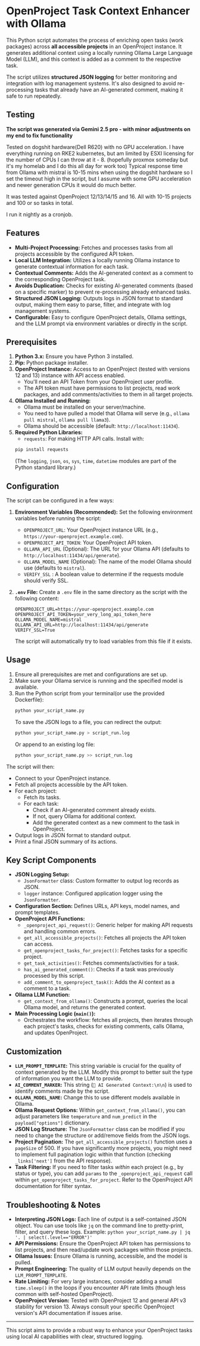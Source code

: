 # OpenProject Task Context Enhancer with Ollama

This Python script automates the process of enriching open tasks (work packages) across **all accessible projects** in an OpenProject instance. It generates additional context using a locally running Ollama Large Language Model (LLM), and this context is added as a comment to the respective task.

The script utilizes **structured JSON logging** for better monitoring and integration with log management systems. It's also designed to avoid re-processing tasks that already have an AI-generated comment, making it safe to run repeatedly.


## Testing
**The script was generated via Gemini 2.5 pro - with minor adjustments on my end to fix functionality**

Tested on dogshit hardware(Dell R620) with no GPU acceleration.
I have everything running on RKE2 kubernetes, but am limited by ESXI licensing for the number of CPUs I can throw at it - 8.  (hopefully proxmox someday but it's my homelab and I do this all day for work too)
Typical response time from Ollama with mistral is 10-15 mins when using the dogshit hardware so I set the timeout high in the script, but I assume with some GPU acceleration and newer generation CPUs it would do much better. 

It was tested against OpenProject 12/13/14/15 and 16. All with 10-15 projects and 100 or so tasks in total. 

I run it nightly as a cronjob. 

## Features

* **Multi-Project Processing:** Fetches and processes tasks from all projects accessible by the configured API token.
* **Local LLM Integration:** Utilizes a locally running Ollama instance to generate contextual information for each task.
* **Contextual Comments:** Adds the AI-generated context as a comment to the corresponding OpenProject task.
* **Avoids Duplication:** Checks for existing AI-generated comments (based on a specific marker) to prevent re-processing already enhanced tasks.
* **Structured JSON Logging:** Outputs logs in JSON format to standard output, making them easy to parse, filter, and integrate with log management systems.
* **Configurable:** Easy to configure OpenProject details, Ollama settings, and the LLM prompt via environment variables or directly in the script.

## Prerequisites

1.  **Python 3.x:** Ensure you have Python 3 installed.
2.  **Pip:** Python package installer.
3.  **OpenProject Instance:** Access to an OpenProject (tested with versions 12 and 13) instance with API access enabled.
    * You'll need an API Token from your OpenProject user profile.
    * The API token must have permissions to list projects, read work packages, and add comments/activities to them in all target projects.
4.  **Ollama Installed and Running:**
    * Ollama must be installed on your server/machine.
    * You need to have pulled a model that Ollama will serve (e.g., `ollama pull mistral`, `ollama pull llama3`).
    * Ollama should be accessible (default: `http://localhost:11434`).
5.  **Required Python Libraries:**
    * `requests`: For making HTTP API calls.
    Install with:
    ```bash
    pip install requests
    ```
    (The `logging`, `json`, `os`, `sys`, `time`, `datetime` modules are part of the Python standard library.)

## Configuration

The script can be configured in a few ways:

1.  **Environment Variables (Recommended):**
    Set the following environment variables before running the script:
    * `OPENPROJECT_URL`: Your OpenProject instance URL (e.g., `https://your-openproject.example.com`).
    * `OPENPROJECT_API_TOKEN`: Your OpenProject API token.
    * `OLLAMA_API_URL` (Optional): The URL for your Ollama API (defaults to `http://localhost:11434/api/generate`).
    * `OLLAMA_MODEL_NAME` (Optional): The name of the model Ollama should use (defaults to `mistral`).
    * `VERIFY_SSL` : A boolean value to determine if the requests module should verify SSL. 

2.  **`.env` File:**
    Create a `.env` file in the same directory as the script with the following content:
    ```env
    OPENPROJECT_URL=https://your-openproject.example.com
    OPENPROJECT_API_TOKEN=your_very_long_api_token_here
    OLLAMA_MODEL_NAME=mistral
    OLLAMA_API_URL=http://localhost:11434/api/generate
    VERIFY_SSL=True 
    ```
    The script will automatically try to load variables from this file if it exists.

## Usage

1.  Ensure all prerequisites are met and configurations are set up.
2.  Make sure your Ollama service is running and the specified model is available.
3.  Run the Python script from your terminal(or use the provided Dockerfile):
    ```bash
    python your_script_name.py
    ```
    To save the JSON logs to a file, you can redirect the output:
    ```bash
    python your_script_name.py > script_run.log
    ```
    Or append to an existing log file:
    ```bash
    python your_script_name.py >> script_run.log
    ```

The script will then:
* Connect to your OpenProject instance.
* Fetch all projects accessible by the API token.
* For each project:
    * Fetch its tasks.
    * For each task:
        * Check if an AI-generated comment already exists.
        * If not, query Ollama for additional context.
        * Add the generated context as a new comment to the task in OpenProject.
* Output logs in JSON format to standard output.
* Print a final JSON summary of its actions.

## Key Script Components

* **JSON Logging Setup:**
    * `JsonFormatter` class: Custom formatter to output log records as JSON.
    * `logger` instance: Configured application logger using the `JsonFormatter`.
* **Configuration Section:** Defines URLs, API keys, model names, and prompt templates.
* **OpenProject API Functions:**
    * `_openproject_api_request()`: Generic helper for making API requests and handling common errors.
    * `get_all_accessible_projects()`: Fetches all projects the API token can access.
    * `get_openproject_tasks_for_project()`: Fetches tasks for a specific project.
    * `get_task_activities()`: Fetches comments/activities for a task.
    * `has_ai_generated_comment()`: Checks if a task was previously processed by this script.
    * `add_comment_to_openproject_task()`: Adds the AI context as a comment to a task.
* **Ollama LLM Function:**
    * `get_context_from_ollama()`: Constructs a prompt, queries the local Ollama model, and returns the generated context.
* **Main Processing Logic (`main()`):**
    * Orchestrates the workflow: fetches all projects, then iterates through each project's tasks, checks for existing comments, calls Ollama, and updates OpenProject.

## Customization

* **`LLM_PROMPT_TEMPLATE`:** This string variable is crucial for the quality of context generated by the LLM. Modify this prompt to better suit the type of information you want the LLM to provide.
* **`AI_COMMENT_MARKER`:** This string (`🤖 AI Generated Context:\n\n`) is used to identify comments made by the script.
* **`OLLAMA_MODEL_NAME`:** Change this to use different models available in Ollama.
* **Ollama Request Options:** Within `get_context_from_ollama()`, you can adjust parameters like `temperature` and `num_predict` in the `payload["options"]` dictionary.
* **JSON Log Structure:** The `JsonFormatter` class can be modified if you need to change the structure or add/remove fields from the JSON logs.
* **Project Pagination:** The `get_all_accessible_projects()` function uses a `pageSize` of 500. If you have significantly more projects, you might need to implement full pagination logic within that function (checking `_links['next']` from the API response).
* **Task Filtering:** If you need to filter tasks *within* each project (e.g., by status or type), you can add `params` to the `_openproject_api_request` call within `get_openproject_tasks_for_project`. Refer to the OpenProject API documentation for filter syntax.

## Troubleshooting & Notes

* **Interpreting JSON Logs:** Each line of output is a self-contained JSON object. You can use tools like `jq` on the command line to pretty-print, filter, and query these logs. Example: `python your_script_name.py | jq '. | select(.level=="ERROR")'`
* **API Permissions:** Ensure the OpenProject API token has permissions to list projects, and then read/update work packages within those projects.
* **Ollama Issues:** Ensure Ollama is running, accessible, and the model is pulled.
* **Prompt Engineering:** The quality of LLM output heavily depends on the `LLM_PROMPT_TEMPLATE`.
* **Rate Limiting:** For very large instances, consider adding a small `time.sleep()` in the loops if you encounter API rate limits (though less common with self-hosted OpenProject).
* **OpenProject Version:** Tested with OpenProject 12 and general API v3 stability for version 13. Always consult your specific OpenProject version's API documentation if issues arise.

---

This script aims to provide a robust way to enhance your OpenProject tasks using local AI capabilities with clear, structured logging.
